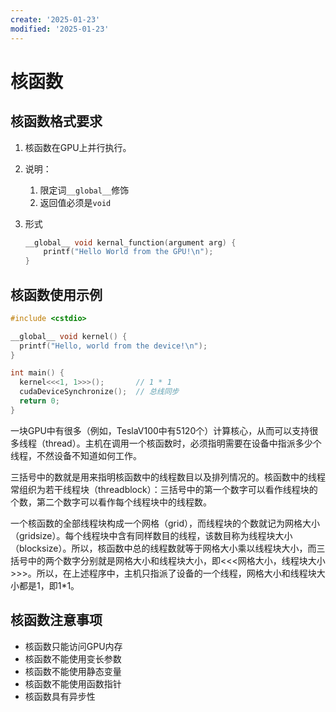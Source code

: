 ```yaml
---
create: '2025-01-23'
modified: '2025-01-23'
---
```


# 核函数

## 核函数格式要求

1. 核函数在GPU上并行执行。

2. 说明：

   1. 限定词`__global__`修饰
   2. 返回值必须是`void`

3. 形式

   ```C++
   __global__ void kernal_function(argument arg) {
       printf("Hello World from the GPU!\n");
   }
   ```

## 核函数使用示例

```C++
#include <cstdio>

__global__ void kernel() {
  printf("Hello, world from the device!\n");
}

int main() {
  kernel<<<1, 1>>>();		// 1 * 1
  cudaDeviceSynchronize();	// 总线同步
  return 0;
}
```

一块GPU中有很多（例如，TeslaV100中有5120个）计算核心，从而可以支持很多线程（thread）。主机在调用一个核函数时，必须指明需要在设备中指派多少个线程，不然设备不知道如何工作。

三括号中的数就是用来指明核函数中的线程数目以及排列情况的。核函数中的线程常组织为若干线程块（threadblock）：三括号中的第一个数字可以看作线程块的个数，第二个数字可以看作每个线程块中的线程数。

一个核函数的全部线程块构成一个网格（grid），而线程块的个数就记为网格大小（gridsize）。每个线程块中含有同样数目的线程，该数目称为线程块大小（blocksize）。所以，核函数中总的线程数就等于网格大小乘以线程块大小，而三括号中的两个数字分别就是网格大小和线程块大小，即<<<网格大小，线程块大小>>>。所以，在上述程序中，主机只指派了设备的一个线程，网格大小和线程块大小都是1，即1*1。

## 核函数注意事项

* 核函数只能访问GPU内存
* 核函数不能使用变长参数
* 核函数不能使用静态变量
* 核函数不能使用函数指针
* 核函数具有异步性